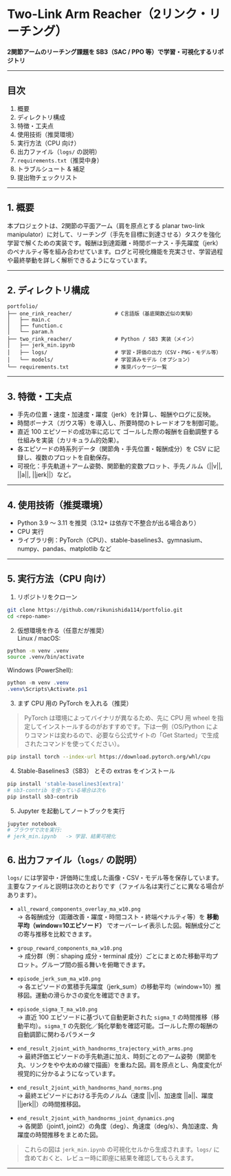# Two-Link Arm Reacher（2リンク・リーチング）

**2関節アームのリーチング課題を SB3（SAC / PPO 等）で学習・可視化するリポジトリ**  

---

## 目次
1. 概要  
2. ディレクトリ構成  
3. 特徴・工夫点  
4. 使用技術（推奨環境）  
5. 実行方法（CPU 向け）  
6. 出力ファイル（`logs/` の説明）  
7. `requirements.txt`（推奨中身）  
8. トラブルシュート & 補足  
9. 提出物チェックリスト

---

## 1. 概要
本プロジェクトは、2関節の平面アーム（肩を原点とする planar two-link manipulator）に対して、リーチング（手先を目標に到達させる）タスクを強化学習で解くための実装です。報酬は到達距離・時間ボーナス・手先躍度（jerk）のペナルティ等を組み合わせています。ログと可視化機能を充実させ、学習過程や最終挙動を詳しく解析できるようになっています。

---

## 2. ディレクトリ構成
```
portfolio/
├── one_rink_reacher/              # C言語版（基底関数近似の実験）
│   ├── main.c
│   ├── function.c
│   └── param.h
├── two_rink_reacher/              # Python / SB3 実装（メイン）
│   ├── jerk_min.ipynb
│   ├── logs/                      # 学習・評価の出力（CSV・PNG・モデル等）
│   └── models/                    # 学習済みモデル（オプション）
└── requirements.txt               # 推奨パッケージ一覧
```

---

## 3. 特徴・工夫点
- 手先の位置・速度・加速度・躍度（jerk）を計算し、報酬やログに反映。  
- 時間ボーナス（ガウス等）を導入し、所要時間のトレードオフを制御可能。  
- 直近 100 エピソードの成功率に応じて ゴールした際の報酬を自動調整する仕組みを実装（カリキュラム的効果）。  
- 各エピソードの時系列データ（関節角・手先位置・報酬成分）を CSV に記録し、複数のプロットを自動保存。  
- 可視化：手先軌道＋アーム姿勢、関節動的変数プロット、手先ノルム（||v||, ||a||, ||jerk||）など。

---

## 4. 使用技術（推奨環境）
- Python 3.9 ～ 3.11 を推奨（3.12+ は依存で不整合が出る場合あり）  
- CPU 実行 
- ライブラリ例：PyTorch（CPU）、stable-baselines3、gymnasium、numpy、pandas、matplotlib など

---

## 5. 実行方法（CPU 向け）
1. リポジトリをクローン
```bash
git clone https://github.com/rikunishida114/portfolio.git
cd <repo-name>
```

2. 仮想環境を作る（任意だが推奨）  
Linux / macOS:
```bash
python -m venv .venv
source .venv/bin/activate
```
Windows (PowerShell):
```powershell
python -m venv .venv
.venv\Scripts\Activate.ps1
```

3. まず CPU 用の PyTorch を入れる（推奨）
> PyTorch は環境によってバイナリが異なるため、先に CPU 用 wheel を指定してインストールするのがおすすめです。下は一例（OS/Python によりコマンドは変わるので、必要なら公式サイトの「Get Started」で生成されたコマンドを使ってください）。
```bash
pip install torch --index-url https://download.pytorch.org/whl/cpu
```

4. Stable-Baselines3（SB3） とその extras をインストール
```bash
pip install 'stable-baselines3[extra]'
# sb3-contrib を使っている場合は次も
pip install sb3-contrib
```
5. Jupyter を起動してノートブックを実行
```bash
jupyter notebook
# ブラウザで次を実行:
# jerk_min.ipynb   -> 学習、結果可視化
```

## 6. 出力ファイル（`logs/` の説明）
`logs/` には学習中・評価時に生成した画像・CSV・モデル等を保存しています。主要なファイルと説明は次のとおりです（ファイル名は実行ごとに異なる場合があります）。

- `all_reward_components_overlay_ma_w10.png`  
  → 各報酬成分（距離改善・躍度・時間コスト・終端ペナルティ等）を **移動平均（window=10エピソード）** でオーバーレイ表示した図。報酬成分ごとの寄与推移を比較できます。

- `group_reward_components_ma_w10.png`  
  → 成分群（例：shaping 成分・terminal 成分）ごとにまとめた移動平均プロット。グループ間の振る舞いを俯瞰できます。

- `episode_jerk_sum_ma_w10.png`  
  → 各エピソードの累積手先躍度（jerk_sum）の移動平均（window=10）推移図。運動の滑らかさの変化を確認できます。

- `episode_sigma_T_ma_w10.png`  
  → 直近 100 エピソードに基づいて自動更新された `sigma_T` の時間推移（移動平均）。`sigma_T` の先鋭化／鈍化挙動を確認可能。ゴールした際の報酬の自動調節に関わるパラメータ

- `end_result_2joint_with_handnorms_trajectory_with_arms.png`  
  → 最終評価エピソードの手先軌道に加え、時刻ごとのアーム姿勢（関節を丸、リンクをやや太めの線で描画）を重ねた図。肩を原点とし、角度変化が視覚的に分かるようになっています。

- `end_result_2joint_with_handnorms_hand_norms.png`  
  → 最終エピソードにおける手先のノルム（速度 ||v||、加速度 ||a||、躍度 ||jerk||）の時間推移図。

- `end_result_2joint_with_handnorms_joint_dynamics.png`  
  → 各関節（joint1, joint2）の角度（deg）、角速度（deg/s）、角加速度、角躍度の時間推移をまとめた図。

> これらの図は `jerk_min.ipynb` の可視化セルから生成されます。`logs/` に含めておくと、レビュー時に即座に結果を確認してもらえます。

---

